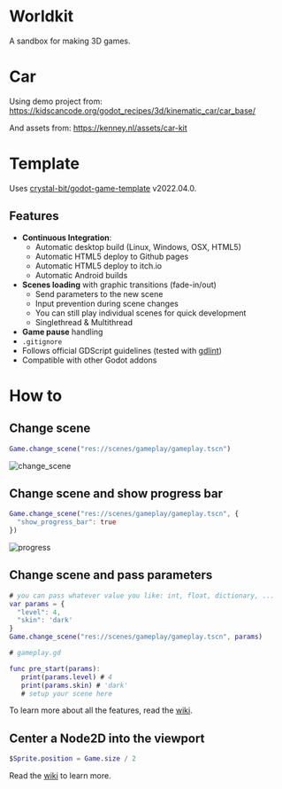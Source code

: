 # Worldkit

A sandbox for making 3D games.

# Car

Using demo project from:
https://kidscancode.org/godot_recipes/3d/kinematic_car/car_base/

And assets from:
https://kenney.nl/assets/car-kit

# Template

Uses [crystal-bit/godot-game-template](https://github.com/crystal-bit/godot-game-template/) v2022.04.0.

## Features

- **Continuous Integration**:
  - Automatic desktop build (Linux, Windows, OSX, HTML5)
  - Automatic HTML5 deploy to Github pages
  - Automatic HTML5 deploy to itch.io
  - Automatic Android builds
- **Scenes loading** with graphic transitions (fade-in/out)
  - Send parameters to the new scene
  - Input prevention during scene changes
  - You can still play individual scenes for quick development
  - Singlethread & Multithread
- **Game pause** handling
- `.gitignore`
- Follows official GDScript guidelines (tested with [gdlint](https://github.com/Scony/godot-gdscript-toolkit#gdscript-toolkit))
- Compatible with other Godot addons

# How to

## Change scene

```gd
Game.change_scene("res://scenes/gameplay/gameplay.tscn")
```

![change_scene](https://user-images.githubusercontent.com/6860637/162567110-026c1979-6237-4255-bb2a-97815fc4b0c4.gif)

## Change scene and show progress bar

```gd
Game.change_scene("res://scenes/gameplay/gameplay.tscn", {
  "show_progress_bar": true
})
```

![progress](https://user-images.githubusercontent.com/6860637/162567097-81b5c54e-1ee5-42b9-a583-60764ecff069.gif)

## Change scene and pass parameters

```gd
# you can pass whatever value you like: int, float, dictionary, ...
var params = {
  "level": 4,
  "skin": 'dark'
}
Game.change_scene("res://scenes/gameplay/gameplay.tscn", params)
```

```gd
# gameplay.gd

func pre_start(params):
   print(params.level) # 4
   print(params.skin) # 'dark'
   # setup your scene here
```

To learn more about all the features, read the [wiki](https://github.com/crystal-bit/godot-game-template/wiki/2.-Features). 

## Center a Node2D into the viewport

```gd
$Sprite.position = Game.size / 2
```

Read the [wiki](https://github.com/crystal-bit/godot-game-template/wiki/) to learn more.
